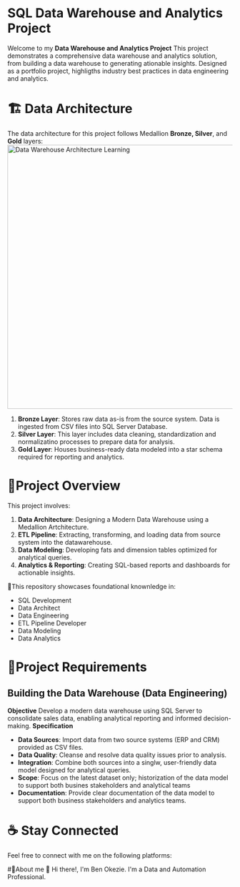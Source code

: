 # SQL Data Warehouse and Analytics Project

Welcome to my **Data Warehouse and Analytics Project**
This project demonstrates a comprehensive data warehouse and analytics solution, from building a data warehouse to generating ationable insights. Designed as a portfolio project, highligths industry best practices in data engineering and analytics.
# 🏗 Data Architecture
The data architecture for this project follows Medallion **Bronze, Silver**, and **Gold** layers:
<img width="761" height="591" alt="Data Warehouse Architecture Learning" src="https://github.com/user-attachments/assets/cfe666a2-2feb-47cc-8b7d-b72c192e73fa" />
1. **Bronze Layer**: Stores raw data as-is from the source system. Data is ingested from CSV files into SQL Server Database.
2. **Silver Layer**: This layer includes data cleaning, standardization and normalizatino processes to prepare data for analysis.
3. **Gold Layer**: Houses business-ready data modeled into a star schema required for reporting and analytics.
# 📝Project Overview
This project involves:
1. **Data Architecture**: Designing a Modern Data Warehouse using a Medallion Artchitecture.
2. **ETL Pipeline**: Extracting, transforming, and loading data from source system into the datawarehouse.
3. **Data Modeling**: Developing fats and dimension tables optimized for analytical queries.
4. **Analytics & Reporting**: Creating SQL-based reports and dashboards for actionable insights.

🎯This repository showcases foundational knownledge in:
+ SQL Development
+ Data Architect
+ Data Engineering
+ ETL Pipeline Developer
+ Data Modeling
+ Data Analytics

# 🚀Project Requirements
## Building the Data Warehouse (Data Engineering)
**Objective**
Develop a modern data warehouse using SQL Server to consolidate sales data, enabling analytical reporting and informed decision-making.
**Specification**
+ **Data Sources**: Import data from two source systems (ERP and CRM) provided as CSV files.
+ **Data Quality**: Cleanse and resolve data quality issues prior to analysis.
+ **Integration**: Combine both sources into a singlw, user-friendly data model designed for analytical queries.
+ **Scope**: Focus on the latest dataset only; historization of the data model to support both busines stakeholders and analytical teams
+ **Documentation**: Provide clear documentation of the data model to support both business stakeholders and analytics teams.

# ☕ Stay Connected
Feel free to connect with me on the following platforms:

#🌟About me
👋 Hi there!, I'm Ben Okezie. I'm a Data and Automation Professional.
